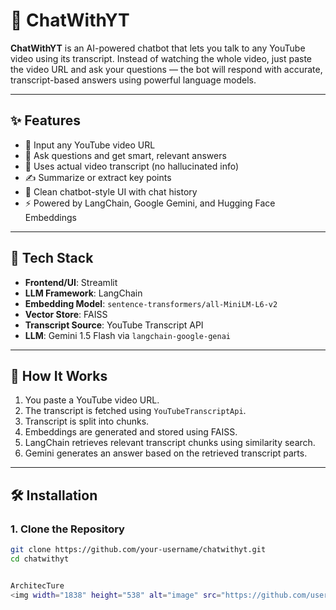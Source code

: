 # 🎥 ChatWithYT

**ChatWithYT** is an AI-powered chatbot that lets you talk to any YouTube video using its transcript. Instead of watching the whole video, just paste the video URL and ask your questions — the bot will respond with accurate, transcript-based answers using powerful language models.

---

## ✨ Features

- 🔗 Input any YouTube video URL
- 🧠 Ask questions and get smart, relevant answers
- 📄 Uses actual video transcript (no hallucinated info)
- ✍️ Summarize or extract key points
- 💬 Clean chatbot-style UI with chat history
- ⚡ Powered by LangChain, Google Gemini, and Hugging Face Embeddings

---

## 🧰 Tech Stack

- **Frontend/UI**: Streamlit
- **LLM Framework**: LangChain
- **Embedding Model**: `sentence-transformers/all-MiniLM-L6-v2`
- **Vector Store**: FAISS
- **Transcript Source**: YouTube Transcript API
- **LLM**: Gemini 1.5 Flash via `langchain-google-genai`

---

## 🚀 How It Works

1. You paste a YouTube video URL.
2. The transcript is fetched using `YouTubeTranscriptApi`.
3. Transcript is split into chunks.
4. Embeddings are generated and stored using FAISS.
5. LangChain retrieves relevant transcript chunks using similarity search.
6. Gemini generates an answer based on the retrieved transcript parts.

---

## 🛠️ Installation

### 1. Clone the Repository
```bash
git clone https://github.com/your-username/chatwithyt.git
cd chatwithyt


ArchitecTure
<img width="1838" height="538" alt="image" src="https://github.com/user-attachments/assets/7a1b5d44-40c9-4570-8386-34c4a88b3f60" />

